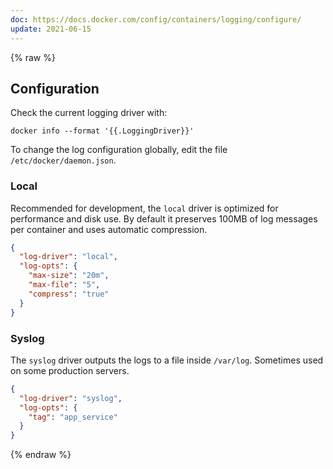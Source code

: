 ```yaml
---
doc: https://docs.docker.com/config/containers/logging/configure/
update: 2021-06-15
---
```


{% raw %}

## Configuration

Check the current logging driver with:

```shell
docker info --format '{{.LoggingDriver}}'
```

To change the log configuration globally,
edit the file `/etc/docker/daemon.json`.

### Local

Recommended for development,
the `local` driver is optimized for performance and disk use.
By default it preserves 100MB of log messages per container and uses automatic compression.

```json
{
  "log-driver": "local",
  "log-opts": {
    "max-size": "20m",
    "max-file": "5",
    "compress": "true"
  }
}
```

### Syslog

The `syslog` driver outputs the logs to a file inside `/var/log`.
Sometimes used on some production servers.

```json
{
  "log-driver": "syslog",
  "log-opts": {
    "tag": "app_service"
  }
}
```

{% endraw %}
